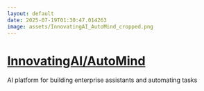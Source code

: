 ```yaml
---
layout: default
date: 2025-07-19T01:30:47.014263
image: assets/InnovatingAI_AutoMind_cropped.png
---
```


# [InnovatingAI/AutoMind](https://github.com/InnovatingAI/AutoMind)

AI platform for building enterprise assistants and automating tasks
